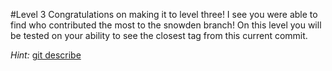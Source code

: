 #Level 3
Congratulations on making it to level three!
I see you were able to find who contributed the most to the snowden branch!
On this level you will be tested on your ability to see the closest tag from this current commit.

*Hint:* [git describe](http://git-scm.com/docs/git-describe)
 
 
 
 
